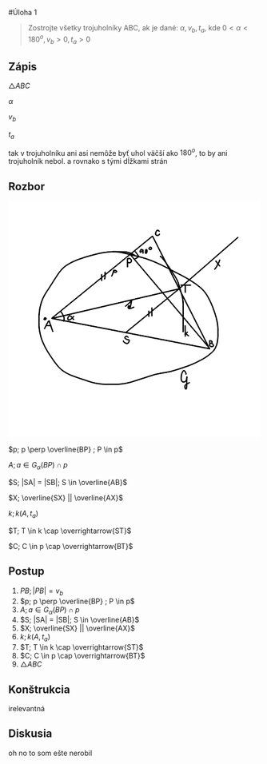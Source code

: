 #Úloha 1

> Zostrojte všetky trojuholníky ABC, ak je dané: $\alpha, v_b, t_a$, kde $0 < \alpha < 180^o , v_b > 0, t_a  > 0$

## Zápis

$\triangle ABC$

$\alpha$

$v_b$

$t_a$

tak v trojuholníku ani asi nemôže byť uhol väčší ako $180^o$, to by ani trojuholník nebol. a rovnako s tými dĺžkami strán

## Rozbor

![náčrt](4.png)

$p; p \perp \overline{BP} ; P \in p$

$A; a \in G_{\alpha}(BP) \cap p$

$S; |SA| = |SB|; S \in \overline{AB}$

$X; \overline{SX} || \overline{AX}$

$k; k(A, t_a)$

$T; T \in k \cap \overrightarrow{ST}$

$C; C \in p \cap \overrightarrow{BT}$

## Postup

1. $PB; |PB| = v_b$
2. $p; p \perp \overline{BP} ; P \in p$
3. $A; a \in G_{\alpha}(BP) \cap p$
4. $S; |SA| = |SB|; S \in \overline{AB}$
5. $X; \overline{SX} || \overline{AX}$
6. $k; k(A, t_a)$
7. $T; T \in k \cap \overrightarrow{ST}$
8. $C; C \in p \cap \overrightarrow{BT}$
9. $\triangle ABC$

## Konštrukcia

irelevantná

## Diskusia

oh no to som ešte nerobil
